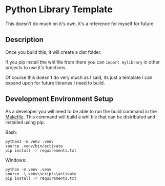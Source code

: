 # Python Library Template

This doesn't do much on it's own, it's a reference for myself for future
<br>

## Description

Once you build this, it will create a dist folder. 

If you pip install the whl file from there you can `import mylibrary` in  other projects to use it's functions.

Of course this doesn't do very much as I said, its just a template I can expand upon for future libraries I need to build.


## Development Environment Setup

As a developer you will need to be able to run the build command in the [Makefile](./makefile). This command will build a whl file that can be distributed and installed using pip.

Bash:
```
python3 -m venv .venv
source .venv/bin/activate
pip install -r requirements.txt
```

Windows:
```
python -m venv .venv
source .\.venv\scripts\activate
pip install -r requirements.txt
```
<br>



